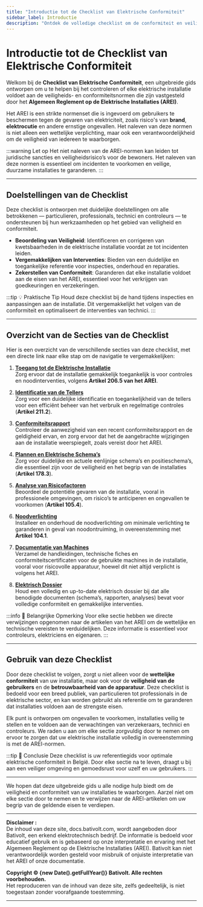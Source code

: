 ```yaml
---
title: "Introductie tot de Checklist van Elektrische Conformiteit"
sidebar_label: Introductie
description: "Ontdek de volledige checklist om de conformiteit en veiligheid van elektrische installaties in België te waarborgen volgens het AREI. Een essentiële gids voor particulieren, bedrijven en professionals in de elektrische sector."
---
```


# Introductie tot de Checklist van Elektrische Conformiteit

Welkom bij de **Checklist van Elektrische Conformiteit**, een uitgebreide gids ontworpen om u te helpen bij het controleren of elke elektrische installatie voldoet aan de veiligheids- en conformiteitsnormen die zijn vastgesteld door het **Algemeen Reglement op de Elektrische Installaties (AREI)**.

Het AREI is een strikte normenset die is ingevoerd om gebruikers te beschermen tegen de gevaren van elektriciteit, zoals risico's van **brand**, **elektrocutie** en andere ernstige ongevallen. Het naleven van deze normen is niet alleen een wettelijke verplichting, maar ook een verantwoordelijkheid om de veiligheid van iedereen te waarborgen.

:::warning Let op
Het niet naleven van de AREI-normen kan leiden tot juridische sancties en veiligheidsrisico’s voor de bewoners. Het naleven van deze normen is essentieel om incidenten te voorkomen en veilige, duurzame installaties te garanderen.
:::

---

## Doelstellingen van de Checklist

Deze checklist is ontworpen met duidelijke doelstellingen om alle betrokkenen — particulieren, professionals, technici en controleurs — te ondersteunen bij hun werkzaamheden op het gebied van veiligheid en conformiteit.

- **Beoordeling van Veiligheid**: Identificeren en corrigeren van kwetsbaarheden in de elektrische installatie voordat ze tot incidenten leiden.
- **Vergemakkelijken van Interventies**: Bieden van een duidelijke en toegankelijke referentie voor inspecties, onderhoud en reparaties.
- **Zekerstellen van Conformiteit**: Garanderen dat elke installatie voldoet aan de eisen van het AREI, essentieel voor het verkrijgen van goedkeuringen en verzekeringen.

:::tip 💡 Praktische Tip
Houd deze checklist bij de hand tijdens inspecties en aanpassingen aan de installatie. Dit vergemakkelijkt het volgen van de conformiteit en optimaliseert de interventies van technici.
:::

---

## Overzicht van de Secties van de Checklist

Hier is een overzicht van de verschillende secties van deze checklist, met een directe link naar elke stap om de navigatie te vergemakkelijken:

1. [**Toegang tot de Elektrische Installatie**](https://docs.bativolt.com/nl/docs/checklist/acces-installation)  
   Zorg ervoor dat de installatie gemakkelijk toegankelijk is voor controles en noodinterventies, volgens **Artikel 206.5 van het AREI**.

2. [**Identificatie van de Tellers**](https://docs.bativolt.com/nl/docs/checklist/identification-compteurs)  
   Zorg voor een duidelijke identificatie en toegankelijkheid van de tellers voor een efficiënt beheer van het verbruik en regelmatige controles (**Artikel 211.2**).

3. [**Conformiteitsrapport**](https://docs.bativolt.com/nl/docs/checklist/rapport-conformite)  
   Controleer de aanwezigheid van een recent conformiteitsrapport en de geldigheid ervan, en zorg ervoor dat het de aangebrachte wijzigingen aan de installatie weerspiegelt, zoals vereist door het AREI.

4. [**Plannen en Elektrische Schema’s**](https://docs.bativolt.com/nl/docs/checklist/plans-schemas-electriques)  
   Zorg voor duidelijke en actuele eenlijnige schema’s en positieschema’s, die essentieel zijn voor de veiligheid en het begrip van de installaties (**Artikel 178.3**).

5. [**Analyse van Risicofactoren**](https://docs.bativolt.com/nl/docs/checklist/analyse-risques)  
   Beoordeel de potentiële gevaren van de installatie, vooral in professionele omgevingen, om risico’s te anticiperen en ongevallen te voorkomen (**Artikel 105.4**).

6. [**Noodverlichting**](https://docs.bativolt.com/nl/docs/checklist/luminaires-secours)  
   Installeer en onderhoud de noodverlichting om minimale verlichting te garanderen in geval van noodontruiming, in overeenstemming met **Artikel 104.1**.

7. [**Documentatie van Machines**](https://docs.bativolt.com/nl/docs/checklist/documentation-machines)  
   Verzamel de handleidingen, technische fiches en conformiteitscertificaten voor de gebruikte machines in de installatie, vooral voor risicovolle apparatuur, hoewel dit niet altijd verplicht is volgens het AREI.

8. [**Elektrisch Dossier**](https://docs.bativolt.com/nl/docs/checklist/dossier-electrique)  
   Houd een volledig en up-to-date elektrisch dossier bij dat alle benodigde documenten (schema’s, rapporten, analyses) bevat voor volledige conformiteit en gemakkelijke interventies.

:::info 📝 Belangrijke Opmerking
Voor elke sectie hebben we directe verwijzingen opgenomen naar de artikelen van het AREI om de wettelijke en technische vereisten te verduidelijken. Deze informatie is essentieel voor controleurs, elektriciens en eigenaren.
:::

---

## Gebruik van deze Checklist

Door deze checklist te volgen, zorgt u niet alleen voor de **wettelijke conformiteit** van uw installatie, maar ook voor de **veiligheid van de gebruikers** en de **betrouwbaarheid van de apparatuur**. Deze checklist is bedoeld voor een breed publiek, van particulieren tot professionals in de elektrische sector, en kan worden gebruikt als referentie om te garanderen dat installaties voldoen aan de strengste eisen.

Elk punt is ontworpen om ongevallen te voorkomen, installaties veilig te stellen en te voldoen aan de verwachtingen van verzekeraars, technici en controleurs. We raden u aan om elke sectie zorgvuldig door te nemen om ervoor te zorgen dat uw elektrische installatie volledig in overeenstemming is met de AREI-normen.

:::tip 📢 Conclusie
Deze checklist is uw referentiegids voor optimale elektrische conformiteit in België. Door elke sectie na te leven, draagt u bij aan een veiliger omgeving en gemoedsrust voor uzelf en uw gebruikers.
:::

---

We hopen dat deze uitgebreide gids u alle nodige hulp biedt om de veiligheid en conformiteit van uw installaties te waarborgen. Aarzel niet om elke sectie door te nemen en te verwijzen naar de AREI-artikelen om uw begrip van de geldende eisen te verdiepen.

---

**Disclaimer :**  
De inhoud van deze site, docs.bativolt.com, wordt aangeboden door Bativolt, een erkend elektrotechnisch bedrijf. De informatie is bedoeld voor educatief gebruik en is gebaseerd op onze interpretatie en ervaring met het Algemeen Reglement op de Elektrische Installaties (AREI). Bativolt kan niet verantwoordelijk worden gesteld voor misbruik of onjuiste interpretatie van het AREI of onze documentatie.

**Copyright © {new Date().getFullYear()} Bativolt. Alle rechten voorbehouden.**  
Het reproduceren van de inhoud van deze site, zelfs gedeeltelijk, is niet toegestaan zonder voorafgaande toestemming.

---
